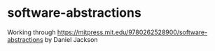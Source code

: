 # software-abstractions
Working through https://mitpress.mit.edu/9780262528900/software-abstractions by Daniel Jackson
